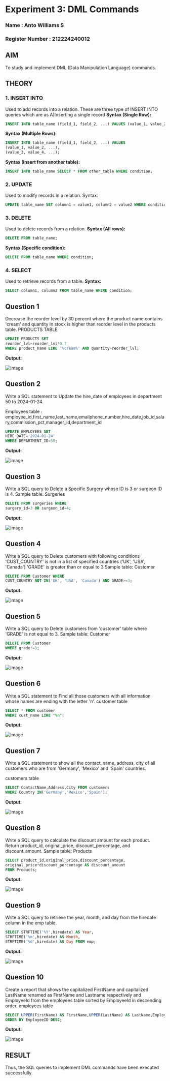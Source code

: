 # Experiment 3: DML Commands

### Name : Anto Williams S
### Register Number : 212224240012
## AIM
To study and implement DML (Data Manipulation Language) commands.

## THEORY

### 1. INSERT INTO
Used to add records into a relation.
These are three type of INSERT INTO queries which are as
A)Inserting a single record
**Syntax (Single Row):**
```sql
INSERT INTO table_name (field_1, field_2, ...) VALUES (value_1, value_2, ...);
```
**Syntax (Multiple Rows):**
```sql
INSERT INTO table_name (field_1, field_2, ...) VALUES
(value_1, value_2, ...),
(value_3, value_4, ...);
```
**Syntax (Insert from another table):**
```sql
INSERT INTO table_name SELECT * FROM other_table WHERE condition;
```
### 2. UPDATE
Used to modify records in a relation.
Syntax:
```sql
UPDATE table_name SET column1 = value1, column2 = value2 WHERE condition;
```
### 3. DELETE
Used to delete records from a relation.
**Syntax (All rows):**
```sql
DELETE FROM table_name;
```
**Syntax (Specific condition):**
```sql
DELETE FROM table_name WHERE condition;
```
### 4. SELECT
Used to retrieve records from a table.
**Syntax:**
```sql
SELECT column1, column2 FROM table_name WHERE condition;
```
**Question 1**
--
Decrease the reorder level by 30 percent where the product name contains 'cream' and quantity in stock is higher than reorder level in the products table.
PRODUCTS TABLE

```sql
UPDATE PRODUCTS SET
reorder_lvl=reorder_lvl*0.7
WHERE product_name LIKE '%cream%' AND quantity>reorder_lvl;
```

**Output:**

![image](https://github.com/user-attachments/assets/831656b2-aea7-4c2d-98c2-c203dd9a449e)


**Question 2**
---
Write a SQL statement to Update the hire_date of employees in department 50 to 2024-01-24.

Employees table :
employee_id,first_name,last_name,emailphone_number,hire_date,job_id,salary,commission_pct,manager_id,department_id

```sql
UPDATE EMPLOYEES SET
HIRE_DATE='2024-01-24'
WHERE DEPARTMENT_ID=50;
```

**Output:**

![image](https://github.com/user-attachments/assets/fb327c54-215c-4e33-92f3-ea78623da544)


**Question 3**
---
Write a SQL query to Delete a Specific Surgery whose ID is 3 or surgeon ID is 4.
Sample table: Surgeries

```sql
DELETE FROM surgeries WHERE
surgery_id=3 OR surgeon_id=4;
```

**Output:**

![image](https://github.com/user-attachments/assets/ca68d4a4-69eb-4f8b-ae5e-704473a52ff4)


**Question 4**
---
Write a SQL query to Delete customers with following conditions
'CUST_COUNTRY' is not in a list of specified countries ('UK', 'USA', 'Canada')
'GRADE' is greater than or equal to 3
Sample table: Customer

```sql
DELETE FROM Customer WHERE
CUST_COUNTRY NOT IN('UK', 'USA', 'Canada') AND GRADE>=3;
```

**Output:**

![image](https://github.com/user-attachments/assets/9e359c5c-91ad-4a02-b4eb-0f7574001aff)


**Question 5**
---
Write a SQL query to Delete customers from 'customer' table where 'GRADE' is not equal to 3.
Sample table: Customer

```sql
DELETE FROM Customer
WHERE grade!=3;
```

**Output:**

![image](https://github.com/user-attachments/assets/345855d7-f442-42df-8891-4c691b127ea3)


**Question 6**
---
Write a SQL statement to Find all those customers with all information whose names are ending with the letter 'n'.
customer table

```sql
SELECT * FROM customer
WHERE cust_name LIKE "%n";
```

**Output:**

![image](https://github.com/user-attachments/assets/31e74c5d-fa2c-495d-8a9c-9e9bde737d39)


**Question 7**
---
Write a SQL statement to show all the contact_name, address, city of all customers who are from 'Germany', 'Mexico' and 'Spain' countries.

customers table

```sql
SELECT ContactName,Address,City FROM customers
WHERE Country IN('Germany','Mexico','Spain');
```

**Output:**

![image](https://github.com/user-attachments/assets/f4a327eb-e745-40ef-9121-8abdad0255ec)


**Question 8**
---
Write a SQL query to calculate the discount amount for each product. Return product_id, original_price, discount_percentage, and discount_amount.
Sample table: Products

```sql
SELECT product_id,original_price,discount_percentage,
original_price*discount_percentage AS discount_amount
FROM Products;
```

**Output:**

![image](https://github.com/user-attachments/assets/ffe9394e-889e-428b-9297-bf881b0b55f4)


**Question 9**
---
Write a SQL query to retrieve the year, month, and day from the hiredate column in the emp table.

```sql
SELECT STRFTIME('%Y',hiredate) AS Year,
STRFTIME('%m',hiredate) AS Month,
STRFTIME('%d',hiredate) AS Day FROM emp;
```

**Output:**

![image](https://github.com/user-attachments/assets/acffde14-7eb4-4527-9c56-50c7c7d3647f)


**Question 10**
---
Create a report that shows the capitalized FirstName and capitalized LastName renamed as FirstName and Lastname respectively and EmployeeId from the employees table sorted by EmployeeId in descending order.
employees table

```sql
SELECT UPPER(FirstName) AS FirstName,UPPER(LastName) AS LastName,EmployeeID FROM employees
ORDER BY EmployeeID DESC;
```

**Output:**

![image](https://github.com/user-attachments/assets/0aa9423f-762a-49b0-ace8-caa5d8550296)


## RESULT
Thus, the SQL queries to implement DML commands have been executed successfully.
